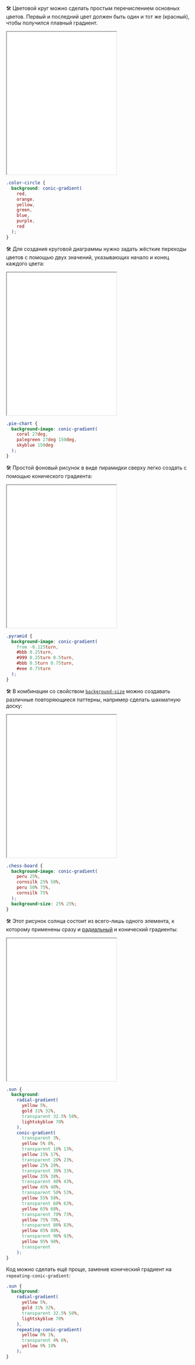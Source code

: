 🛠 Цветовой круг можно сделать простым перечислением основных цветов. Первый и последний цвет должен быть один и тот же (красный), чтобы получился плавный градиент.

<iframe title="Цветовой круг" src="../demos/color-circle/" height="390"></iframe>

```css
.color-circle {
  background: conic-gradient(
    red,
    orange,
    yellow,
    green,
    blue,
    purple,
    red
  );
}
```

🛠 Для создания круговой диаграммы нужно задать жёсткие переходы цветов с помощью двух значений, указывающих начало и конец каждого цвета:

<iframe title="Круговая диаграмма" src="../demos/pie-chart/" height="390"></iframe>

```css
.pie-chart {
  background-image: conic-gradient(
    coral 27deg,
    palegreen 27deg 150deg,
    skyblue 150deg
  );
}
```

🛠 Простой фоновый рисунок в виде пирамидки сверху легко создать с помощью конического градиента:

<iframe title="Пирамида сверху" src="../demos/pyramid/" height="390"></iframe>

```css
.pyramid {
  background-image: conic-gradient(
    from -0.125turn,
    #bbb 0.25turn,
    #999 0.25turn 0.5turn,
    #bbb 0.5turn 0.75turn,
    #eee 0.75turn
  );
}
```

🛠 В комбинации со свойством [`background-size`](/css/background-size/) можно создавать различные повторяющиеся паттерны, например сделать шахматную доску:

<iframe title="Шахматные клетки" src="../demos/chess-board/" height="390"></iframe>

```css
.chess-board {
  background-image: conic-gradient(
    peru 25%,
    cornsilk 25% 50%,
    peru 50% 75%,
    cornsilk 75%
  );
  background-size: 25% 25%;
}
```

🛠 Этот рисунок солнца состоит из всего-лишь одного элемента, к которому применены сразу и [радиальный](/css/radial-gradient/) и конический градиенты:

<iframe title="Солнце с лучами" src="../demos/sun/" height="390"></iframe>

```css
.sun {
  background:
    radial-gradient(
      yellow 5%,
      gold 31% 32%,
      transparent 32.5% 50%,
      lightskyblue 70%
    ),
    conic-gradient(
      transparent 3%,
      yellow 5% 8%,
      transparent 10% 13%,
      yellow 15% 17%,
      transparent 20% 23%,
      yellow 25% 28%,
      transparent 30% 33%,
      yellow 35% 38%,
      transparent 40% 43%,
      yellow 45% 48%,
      transparent 50% 53%,
      yellow 55% 58%,
      transparent 60% 63%,
      yellow 65% 68%,
      transparent 70% 73%,
      yellow 75% 78%,
      transparent 80% 83%,
      yellow 85% 88%,
      transparent 90% 93%,
      yellow 95% 98%,
      transparent
    );
}
```

Код можно сделать ещё проще, заменив конический градиент на `repeating-conic-gradient`:

```css
.sun {
  background:
    radial-gradient(
      yellow 5%,
      gold 31% 32%,
      transparent 32.5% 50%,
      lightskyblue 70%
    ),
    repeating-conic-gradient(
      yellow 0% 1%,
      transparent 4% 6%,
      yellow 9% 10%
    );
}
```
